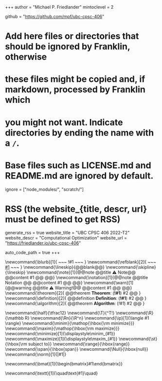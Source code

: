 <!--
Add here global page variables to use throughout your website.
-->
+++
author = "Michael P. Friedlander"
mintoclevel = 2

github = "https://github.com/mpf/ubc-cpsc-406"

# Add here files or directories that should be ignored by Franklin, otherwise
# these files might be copied and, if markdown, processed by Franklin which
# you might not want. Indicate directories by ending the name with a `/`.
# Base files such as LICENSE.md and README.md are ignored by default.
ignore = ["node_modules/", "scratch/"]

# RSS (the website_{title, descr, url} must be defined to get RSS)
generate_rss = true
website_title = "UBC CPSC 406 2022-T2"
website_descr = "Computational Optimization"
website_url   = "https://friedlander.io/ubc-cpsc-406"

auto_code_path = true
+++

\newcommand{\blurb}[1]{
    ~~~
    <span class="blurb">!#1</span>
    ~~~
}
\newcommand{\refblank}[2]{
    ~~~
    <a href="!#2" target="_blank" rel="noopener noreferrer">#1</a>
    ~~~
}
\newcommand{\lineskip}{@@blank@@}
\newcommand{\skipline}{\lineskip}
\newcommand{\note}[1]{@@note @@title ⚠ Note@@ @@content #1 @@ @@}
\newcommand{\notation}[1]{@@note @@title Notation @@ @@content #1 @@ @@}
\newcommand{\warn}[1]{@@warning @@title ⚠ Warning!@@ @@content #1 @@ @@}
\newcommand{\theorem}[2]{ @@theorem **Theorem**: (**!#1**) #2 @@ }
\newcommand{\definition}[2]{ @@definition **Definition**: (**!#1**) #2 @@ }
\newcommand{\algorithm}[2]{ @@theorem **Algorithm**: (_!#1_) #2 @@ }
<!--
Add here global latex commands to use throughout your pages.
-->
\newcommand{\half}{\tfrac12}
\newcommand{\T}{^T\!}
\newcommand{\R}{\mathbb R}
\newcommand{\Rn}{\R^n}
\newcommand{\ip}[1]{\langle #1 \rangle}
\newcommand{\minim}{\mathop{\hbox{\rm minimize}}}
\newcommand{\maxim}{\mathop{\hbox{\rm maximize}}}
\newcommand{\minimize}[1]{\displaystyle\minim_{#1}}
\newcommand{\maximize}[1]{\displaystyle\maxim_{#1}}
\newcommand{\st}{\hbox{\rm subject to}}
\newcommand{\range}{\hbox{range}}
\newcommand{\span}{\hbox{span}}
\newcommand{\Null}{\hbox{null}}
\newcommand{\norm}[1]{\|#1\|}

<!-- Matrices -->
\newcommand{\bmat}[1]{\begin{bmatrix}#1\end{bmatrix}}

\newcommand{\textt}[1]{\quad\text{#1}\quad}